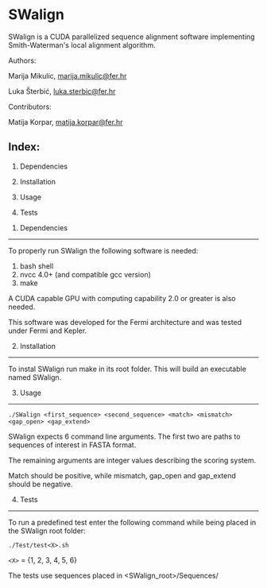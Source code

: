 SWalign
============

SWalign is a CUDA parallelized sequence alignment software implementing Smith-Waterman's local alignment algorithm.

Authors:

Marija Mikulic, marija.mikulic@fer.hr

Luka Šterbić, luka.sterbic@fer.hr

Contributors:

Matija Korpar, matija.korpar@fer.hr


Index:
---------------------

1. Dependencies

2. Installation

3. Usage

4. Tests


1) Dependencies
---------------------

To properly run SWalign the following software is needed:

1. bash shell
2. nvcc 4.0+ (and compatible gcc version)
3. make
    
A CUDA capable GPU with computing capability 2.0 or greater is also needed.

This software was developed for the Fermi architecture and was tested under Fermi and Kepler.


2) Installation
---------------------

To instal SWalign run make in its root folder. This will build an executable named SWalign.


3) Usage
---------------------

`./SWalign <first_sequence> <second_sequence> <match> <mismatch> <gap_open> <gap_extend>`

SWalign expects 6 command line arguments. The first two are paths to sequences of interest in FASTA format.

The remaining arguments are integer values describing the scoring system.

Match should be positive, while mismatch, gap_open and gap_extend should be negative.


4) Tests
---------------------

To run a predefined test enter the following command while being placed in the SWalign root folder:

`./Test/test<X>.sh`

`<X>` = {1, 2, 3, 4, 5, 6}

The tests use sequences placed in <SWalign_root>/Sequences/
